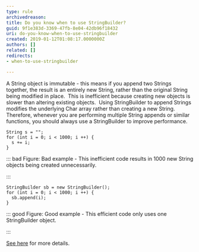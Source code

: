 ```yaml
---
type: rule
archivedreason: 
title: Do you know when to use StringBuilder?
guid: 9f1e383d-3369-47fb-8e04-42db96f18432
uri: do-you-know-when-to-use-stringbuilder
created: 2019-01-12T01:08:17.0000000Z
authors: []
related: []
redirects:
- when-to-use-stringbuilder

---
```


A String object is immutable - this means if you append two Strings together, the result is an entirely new String, rather than the original String being modified in place.  This is inefficient because creating new objects is slower than altering existing objects.  Using StringBuilder to append Strings modifies the underlying Char array rather than creating a new String.  Therefore, whenever you are performing multiple String appends or similar functions, you should always use a StringBuilder to improve performance.


<!--endintro-->





```
String s = "";
for (int i = 0; i < 1000; i ++) {
  s += i;
}
```




::: bad
Figure: Bad example - This inefficient code results in 1000 new String objects being created unnecessarily.

:::





```
StringBuilder sb = new StringBuilder();
for (int i = 0; i < 1000; i ++) {
  sb.append(i);
}
```




::: good
Figure: Good example - This efficient code only uses one StringBuilder object.

:::

[See here](https&#58;//docs.microsoft.com/en-us/dotnet/api/system.text.stringbuilder) for more details.
